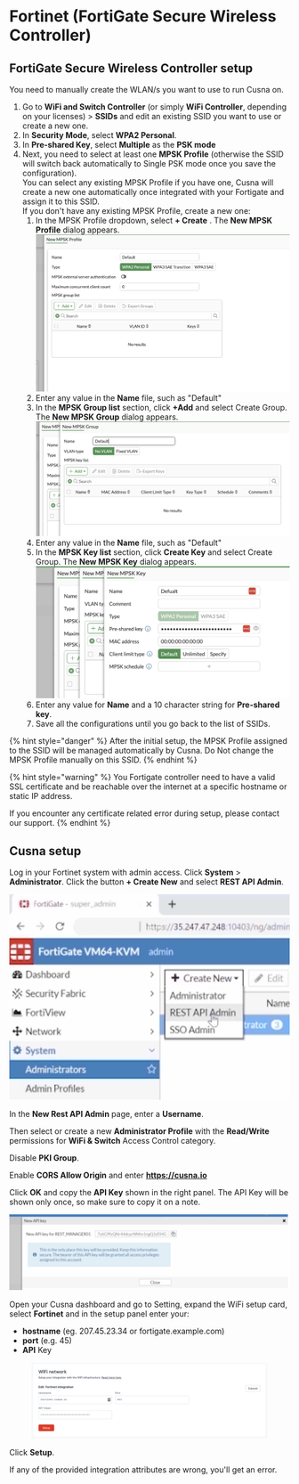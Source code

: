 # Fortinet (FortiGate Secure Wireless Controller)

## FortiGate Secure Wireless Controller setup

You need to manually create the WLAN/s you want to use to run Cusna on.

1. Go to **WiFi and Switch Controller** (or simply **WiFi Controller**, depending on your licenses) > **SSIDs** and edit an existing SSID you want to use or create a new one.&#x20;
2. In **Security Mode**, select **WPA2 Personal**.&#x20;
3. In **Pre-shared Key**, select **Multiple** as the **PSK mode**
4. Next, you need to select at least one **MPSK Profile** (otherwise the SSID will switch back automatically to Single PSK mode once you save the configuration).\
   You can select any existing MPSK Profile if you have one, Cusna will create a new one automatically once integrated with your Fortigate and assign it to this SSID. \
   If you don't have any existing MPSK Profile, create a new one:
   1. In the MPSK Profile dropdown, select **+ Create** . The **New MPSK Profile** dialog appears.\
      ![](<../../.gitbook/assets/image (69).png>)
   2. Enter any value in the **Name** file, such as "Default"
   3. In the **MPSK Group list** section, click **+Add** and select Create Group. The **New MPSK Group** dialog appears.\
      ![](<../../.gitbook/assets/image (70).png>)
   4. Enter any value in the **Name** file, such as "Default"
   5. In the **MPSK Key list** section, click **Create  Key** and select Create Group. The **New MPSK Key** dialog appears.\
      ![](<../../.gitbook/assets/image (71).png>)
   6. Enter any value for **Name** and a 10 character string for **Pre-shared key**.
   7. Save all the configurations until you go back to the list of SSIDs.



{% hint style="danger" %}
After the initial setup, the MPSK Profile assigned to the SSID will be managed automatically by Cusna. Do Not change the MPSK Profile manually on this SSID.
{% endhint %}

{% hint style="warning" %}
You Fortigate controller need to have a valid SSL certificate and be reachable over the internet at a specific hostname or static IP address.

If you encounter any certificate related error during setup, please contact our support.
{% endhint %}



## Cusna setup&#x20;

Log in your Fortinet system with admin access. Click **System** > **Administrator**. Click the button **+ Create New** and select **REST API Admin**.

![](<../../.gitbook/assets/image (111).png>)

In the **New Rest API Admin** page, enter a **Username**.

Then select or create a new **Administrator Profile** with the **Read/Write** permissions for **WiFi & Switch** Access Control category.

Disable **PKI Group**.

Enable **CORS Allow Origin** and enter **https://cusna.io**

Click **OK** and copy the **API Key** shown in the right panel. The API Key will be shown only once, so make sure to copy it on a note.

![](<../../.gitbook/assets/image (141).png>)



Open your Cusna dashboard and go to Setting, expand the WiFi setup card, select **Fortinet** and in the setup panel enter your:

* **hostname** (eg. 207.45.23.34 or fortigate.example.com)
* **port** (e.g. 45)
* **API** Key

<figure><img src="../../.gitbook/assets/image (161).png" alt=""><figcaption></figcaption></figure>

Click **Setup**.

If any of the provided integration attributes are wrong, you'll get an error.
